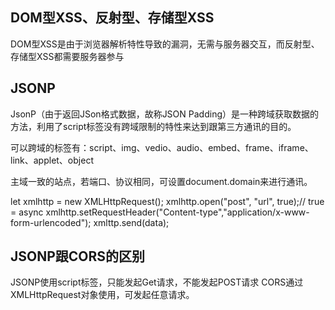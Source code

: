 ## DOM型XSS、反射型、存储型XSS
DOM型XSS是由于浏览器解析特性导致的漏洞，无需与服务器交互，而反射型、存储型XSS都需要服务器参与


## JSONP
JsonP（由于返回JSon格式数据，故称JSON Padding）是一种跨域获取数据的方法，利用了script标签没有跨域限制的特性来达到跟第三方通讯的目的。

可以跨域的标签有：script、img、vedio、audio、embed、frame、iframe、link、applet、object

主域一致的站点，若端口、协议相同，可设置document.domain来进行通讯。

let xmlhttp = new XMLHttpRequest();
xmlhttp.open("post", "url", true);// true = async
xmlhttp.setRequestHeader("Content-type","application/x-www-form-urlencoded");
xmlttp.send(data);

## JSONP跟CORS的区别
JSONP使用script标签，只能发起Get请求，不能发起POST请求
CORS通过XMLHttpRequest对象使用，可发起任意请求。
